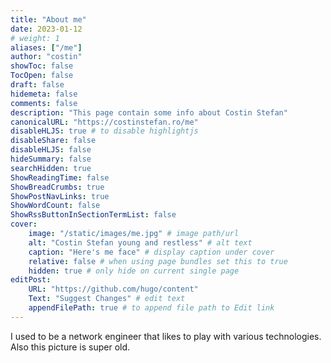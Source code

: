 ```yaml
---
title: "About me"
date: 2023-01-12
# weight: 1
aliases: ["/me"]
author: "costin"
showToc: false
TocOpen: false
draft: false
hidemeta: false
comments: false
description: "This page contain some info about Costin Stefan"
canonicalURL: "https://costinstefan.ro/me"
disableHLJS: true # to disable highlightjs
disableShare: false
disableHLJS: false
hideSummary: false
searchHidden: true
ShowReadingTime: false 
ShowBreadCrumbs: true
ShowPostNavLinks: true
ShowWordCount: false
ShowRssButtonInSectionTermList: false
cover:
    image: "/static/images/me.jpg" # image path/url
    alt: "Costin Stefan young and restless" # alt text
    caption: "Here's me face" # display caption under cover
    relative: false # when using page bundles set this to true
    hidden: true # only hide on current single page
editPost:
    URL: "https://github.com/hugo/content"
    Text: "Suggest Changes" # edit text
    appendFilePath: true # to append file path to Edit link
---
```

I used to be a network engineer that likes to play with various technologies. Also this picture is super old.

